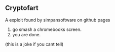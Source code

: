 ## Cryptofart

A exploit found by simpansoftware on github pages

1. go smash a chromebooks screen.
2. you are done.

(this is a joke if you cant tell)
